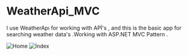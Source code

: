 # WeatherApi_MVC
 I use WeatherApı for working with APİ's , and this is the basic app for searching weather data's .Working with ASP.NET MVC Pattern .

![Home](https://user-images.githubusercontent.com/81222209/222542071-a2175dd9-433b-483e-887f-a21179488c4b.png)
![İndex](https://user-images.githubusercontent.com/81222209/222541976-b83d6d06-3121-4a74-b938-726d092f2cd6.png)
